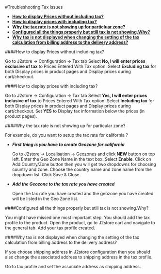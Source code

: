 #Troubleshooting Tax Issues

* **[How to display Prices without including tax?](#price_without_tax)**
* **[How to display prices with including tax?](#price_with_tax)**
* **[Why the tax rate is not showing up for particluar zone?](#zone_not_showing)**
* **[Configured all the things properly but still tax is not showing.Why?](#add_tax_profile)**
* **[Why tax is not displayed when changing the setting of the tax calculation from billing address to the delivery address?](#change_shipping_address)**

<a name="price_without_tax"></a>
####How to display Prices without including tax?

Go to J2store -> Configuration -> Tax tab
Select **No, I will enter prices exclusive of tax** to Prices Entered With Tax option.
Select **Excluding tax** for both Display prices in product pages and Display prices during cart/checkout.

<a name="price_with_tax"></a>
####How to display prices with including tax?

Go to J2store -> Configuration -> Tax tab
Select **Yes, I will enter prices inclusive of tax** to Prices Entered With Tax option.
Select **Including tax** for both Display prices in product pages and Display prices during cart/checkout.
Set **YES** to Display tax information below the prices (in product pages).

<a name="zone_not_showing"></a>
####Why the tax rate is not showing up for particular zone?

For example, do you want to setup the tax rate for california ?

* ***First thing is you have to create Geozone for california***

  Go to J2store -> Localisation -> Geozones and click **NEW** button on top left.
  Enter the Geo Zone Name in the text box.
  Select **Enable**.
  Click on Add Country/Zone button then you will get two dropdowns for choosing country and zone.
  Choose the country name and zone name from the dropdown list.
  Click Save & Close.
  
* ***Add the Geozone to the tax rate you have created***

  Open the tax rate you have created and the geozone you have created will be listed in the Geo Zone list.
  
<a name="add_tax_profile"></a>
####Configured all the things properly but still tax is not showing.Why?

You might have missed one most important step. You should add the tax profile to the product.
Open the product, go to J2store cart and navigate to the general tab.
Add your tax profile created.

<a name="change_shipping_address"></a>
####Why tax is not displayed when changing the setting of the tax calculation from billing address to the delivery address?

If you choose shipping address in J2store configuration then you should also change the associated address to shipping address in the tax profile.

Go to tax profile and set the associate address as shipping address.

